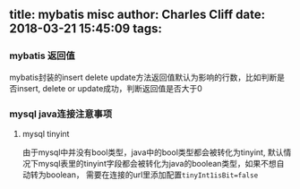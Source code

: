 title: mybatis misc
author: Charles Cliff
date: 2018-03-21 15:45:09
tags:
---
### mybatis 返回值
mybatis封装的insert delete update方法返回值默认为影响的行数，比如判断是否insert, delete or update成功，判断返回值是否大于0

### mysql java连接注意事项

1. mysql tinyint

	由于mysql中并没有bool类型，java中的bool类型都会被转化为tinyint, 默认情况下mysql表里的tinyint字段都会被转化为java的boolean类型，如果不想自动转为boolean， 需要在连接的url里添加配置`tinyInt1isBit=false`